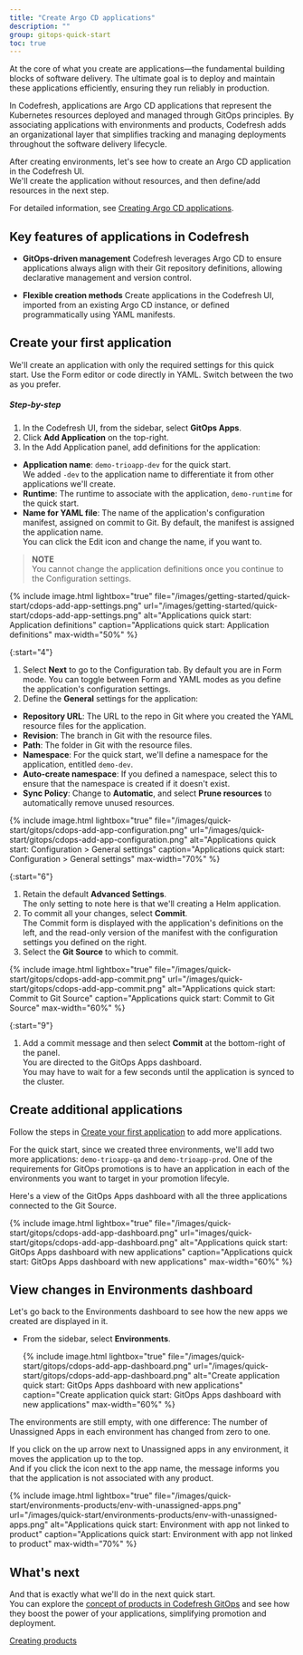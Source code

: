 ```yaml
---
title: "Create Argo CD applications"
description: ""
group: gitops-quick-start
toc: true
---
```


At the core of what you create are applications—the fundamental building blocks of software delivery. 
The ultimate goal is to deploy and maintain these applications efficiently, ensuring they run reliably in production.

In Codefresh, applications are Argo CD applications that represent the Kubernetes resources deployed and managed through GitOps principles. 
By associating applications with environments and products, Codefresh adds an organizational layer that simplifies tracking and managing deployments throughout the software delivery lifecycle.


After creating environments, let's see how to create an Argo CD application in the Codefresh UI.  
We'll create the application without resources, and then define/add resources in the next step.  

For detailed information, see [Creating Argo CD applications]({{site.baseurl}}/docs/deployments/gitops/create-application/).


## Key features of applications in Codefresh


* **GitOps-driven management**
  Codefresh leverages Argo CD to ensure applications always align with their Git repository definitions, allowing declarative management and version control.

* **Flexible creation methods**
  Create applications in the Codefresh UI, imported from an existing Argo CD instance, or defined programmatically using YAML manifests.



## Create your first application
We'll create an application with only the required settings for this quick start.
Use the Form editor or code directly in YAML. Switch between the two as you prefer. 

##### Step-by-step
1. In the Codefresh UI, from the sidebar, select **GitOps Apps**.
1. Click **Add Application** on the top-right.
1. In the Add Application panel, add definitions for the application:
  * **Application name**: `demo-trioapp-dev` for the quick start.  
    We added `-dev` to the application name to differentiate it from other applications we'll create.
  * **Runtime**: The runtime to associate with the application, `demo-runtime` for the quick start.  
  * **Name for YAML file**: The name of the application's configuration manifest, assigned on commit to Git. By default, the manifest is assigned the application name.  
    You can click the Edit icon and change the name, if you want to.

  >**NOTE**  
  You cannot change the application definitions once you continue to the Configuration settings.

{% include 
   image.html 
   lightbox="true" 
   file="/images/getting-started/quick-start/cdops-add-app-settings.png" 
   url="/images/getting-started/quick-start/cdops-add-app-settings.png" 
   alt="Applications quick start: Application definitions" 
   caption="Applications quick start: Application definitions"
   max-width="50%" 
   %} 

{:start="4"}
1. Select **Next** to go to the Configuration tab. 
  By default you are in Form mode. You can toggle between Form and YAML modes as you define the application's configuration settings.
1. Define the **General** settings for the application: 
  * **Repository URL**: The URL to the repo in Git where you created the YAML resource files for the application.
  * **Revision**: The branch in Git with the resource files.
  * **Path**: The folder in Git with the resource files.
  * **Namespace**: For the quick start, we'll define a namespace for the application, entitled `demo-dev`. 
  * **Auto-create namespace**: If you defined a namespace, select this to ensure that the namespace is created if it doesn't exist. 
  * **Sync Policy**: Change to **Automatic**, and select **Prune resources** to automatically remove unused resources.

 
{% include 
   image.html 
   lightbox="true" 
   file="/images/quick-start/gitops/cdops-add-app-configuration.png" 
   url="/images/quick-start/gitops/cdops-add-app-configuration.png" 
   alt="Applications quick start: Configuration > General settings" 
   caption="Applications quick start: Configuration > General settings"
   max-width="70%" 
   %} 


{:start="6"}
1. Retain the default **Advanced Settings**.  
  The only setting to note here is that we'll creating a Helm application.
1. To commit all your changes, select **Commit**.  
  The Commit form is displayed with the application's definitions on the left, and the read-only version of the manifest with the configuration settings you defined on the right.
1. Select the **Git Source** to which to commit.

{% include 
   image.html 
   lightbox="true" 
   file="/images/quick-start/gitops/cdops-add-app-commit.png" 
   url="/images/quick-start/gitops/cdops-add-app-commit.png" 
   alt="Applications quick start: Commit to Git Source" 
   caption="Applications quick start: Commit to Git Source"
   max-width="60%" 
   %} 

{:start="9"} 
1. Add a commit message and then select **Commit** at the bottom-right of the panel.  
  You are directed to the GitOps Apps dashboard.  
  You may have to wait for a few seconds until the application is synced to the cluster.



## Create additional applications
Follow the steps in [Create your first application](#create-your-first-application) to add more applications.  

For the quick start, since we created three environments, we'll add two more applications: `demo-trioapp-qa` and `demo-trioapp-prod`.
One of the requirements for GitOps promotions is to have an application in each of the environments you want to target in your promotion lifecyle. 

Here's a view of the GitOps Apps dashboard with all the three applications connected to the Git Source.

  {% include 
   image.html 
   lightbox="true" 
   file="/images/quick-start/gitops/cdops-add-app-dashboard.png" 
   url="images/quick-start/gitops/cdops-add-app-dashboard.png" 
   alt="Applications quick start: GitOps Apps dashboard with new applications" 
   caption="Applications quick start: GitOps Apps dashboard with new applications"
   max-width="60%" 
   %} 

<!--- In the next task, you will create and commit resources for the `codefresh-guestbook` application and deploy the application. -->

## View changes in Environments dashboard

Let's go back to the Environments dashboard to see how the new apps we created are displayed in it.
 
* From the sidebar, select **Environments**.

  {% include 
   image.html 
   lightbox="true" 
   file="/images/quick-start/gitops/cdops-add-app-dashboard.png" 
   url="/images/quick-start/gitops/cdops-add-app-dashboard.png" 
   alt="Create application quick start: GitOps Apps dashboard with new applications" 
   caption="Create application quick start: GitOps Apps dashboard with new applications"
   max-width="60%" 
   %} 

The environments are still empty, with one difference: The number of Unassigned Apps in each environment has changed from zero to one.
 
If you click on the up arrow next to Unassigned apps in any environment, it moves the application up to the top.  
And if you click the icon next to the app name, the message informs you that the application is not associated with any product.

  {% include 
   image.html 
   lightbox="true" 
   file="/images/quick-start/environments-products/env-with-unassigned-apps.png" 
   url="/images/quick-start/environments-products/env-with-unassigned-apps.png" 
   alt="Applications quick start: Environment with app not linked to product" 
   caption="Applications quick start: Environment with app not linked to product"
   max-width="70%" 
   %} 

## What's next
And that is exactly what we'll do in the next quick start.  
You can explore the [concept of products in Codefresh GitOps]({{site.baseurl}}/docs/gitops-quick-start/products/) and see how they boost the power of your applications, simplifying promotion and deployment. 

[Creating products]({{site.baseurl}}/docs/gitops-quick-start/products/quick-start-product-create.md)
